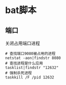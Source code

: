 # bat脚本

## 端口

关闭占用端口进程

```shell
# 查找端口9080被占用的进程
netstat -aon|findstr 8080
# 查找进程是什么应用
tasklist|findstr "12632"
# 强制杀死进程
taskkill /F /pid 12632
```

